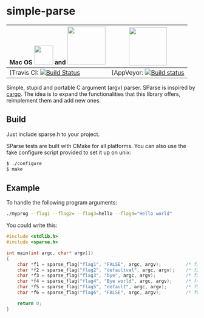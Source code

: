 # simple-parse

Mac OS <img src="https://cloud.githubusercontent.com/assets/1885333/17059766/2530c9d8-4ffd-11e6-9529-3fa47dbff616.png" width="50px"> and <img src="https://cloud.githubusercontent.com/assets/1885333/17059750/11c4474e-4ffd-11e6-89e1-2486ca5b3234.png" width="100px"> | <img src="https://cloud.githubusercontent.com/assets/1885333/17059763/206a7d4a-4ffd-11e6-859e-7856902fb300.png" width="100px">
------------------------------------------------------------------------------------------------------------------------------------------------------------------------------------------------------------------------------ | ---------------------------------------------------------------------------------------------------------------------------------------------------------------------------------------------
[Travis CI: [![Build Status](https://travis-ci.org/ulises-jeremias/simple-parse.svg?branch=master)](https://travis-ci.org/ulises-jeremias/simple-parse)                                                                        | [AppVeyor: [![Build status](https://ci.appveyor.com/api/projects/status/mpc8xk0odl5er0lk/branch/master?svg=true)](https://ci.appveyor.com/project/ulises-jeremias/simple-parse/branch/master)

Simple, stupid and portable C argument (argv) parser. SParse is inspired by [cargo](https://github.com/funlibs/cargo). The idea is to expand the functionalities that this library offers, reimplement them and add new ones.

## Build

Just include sparse.h to your project.

SParse tests are built with CMake for all platforms. You can also use the fake configure script provided to set it up on unix:

```sh
$ ./configure
$ make
```

## Example

To handle the following program arguments:

```sh
./myprog --flag1 --flag2= --flag3=hello --flag4="Hello world"
```

You could write this:

```c
#include <stdlib.h>
#include <sparse.h>

int main(int argc, char* argv[])
{
    char *f1 = sparse_flag("flag1", "FALSE", argc, argv);         /* f1 = "TRUE" */
    char *f2 = sparse_flag("flag2", "defaultval", argc, argv);    /* f2 = "" */
    char *f3 = sparse_flag("flag3", "bye", argc, argv);           /* f3 = "hello" */
    char *f4 = sparse_flag("flag4", "Bye world", argc, argv);     /* f4 = "Hello world" */
    char *f5 = sparse_flag("flag5", "default", argc, argv);       /* f5 = "default" */
    char *f6 = sparse_flag("flag6", "FALSE", argc, argv);         /* f6 = "FALSE" */

    return 0;
}
```
